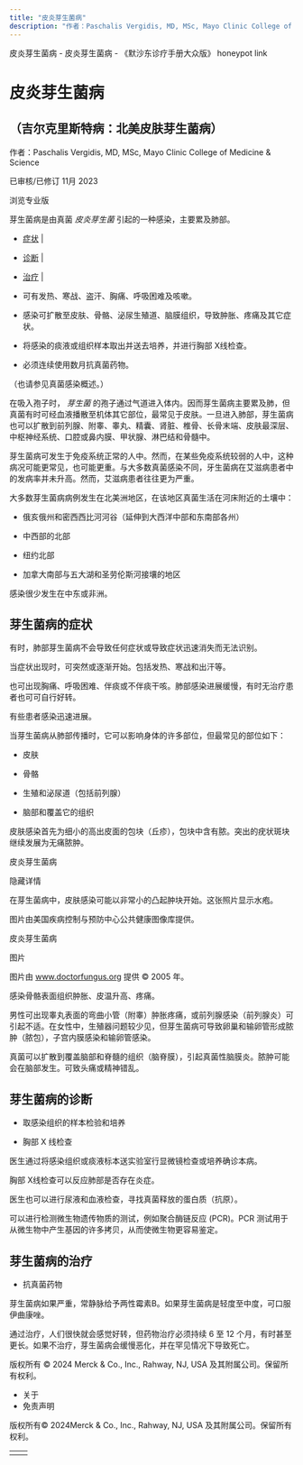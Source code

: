 ```yaml
---
title: "皮炎芽生菌病"
description: "作者：Paschalis Vergidis, MD, MSc, Mayo Clinic College of Medicine & Science"
---
```


﻿皮炎芽生菌病 \- 皮炎芽生菌病 \- 《默沙东诊疗手册大众版》 honeypot link

# 皮炎芽生菌病

## （吉尔克里斯特病：北美皮肤芽生菌病）

作者：Paschalis Vergidis, MD, MSc, Mayo Clinic College of Medicine & Science

已审核/已修订 11月 2023

浏览专业版

芽生菌病是由真菌 _皮炎芽生菌_ 引起的一种感染，主要累及肺部。

- [症状](#症状_v787725_zh) \|
- [诊断](#诊断_v787731_zh) \|
- [治疗](#治疗_v23644376_zh) \|

- 可有发热、寒战、盗汗、胸痛、呼吸困难及咳嗽。

- 感染可扩散至皮肤、骨骼、泌尿生殖道、脑膜组织，导致肿胀、疼痛及其它症状。

- 将感染的痰液或组织样本取出并送去培养，并进行胸部 X线检查。

- 必须连续使用数月抗真菌药物。


（也请参见真菌感染概述。）

在吸入孢子时， _芽生菌_ 的孢子通过气道进入体内。因而芽生菌病主要累及肺，但真菌有时可经血液播散至机体其它部位，最常见于皮肤。一旦进入肺部，芽生菌病也可以扩散到前列腺、附睾、睾丸、精囊、肾脏、椎骨、长骨末端、皮肤最深层、中枢神经系统、口腔或鼻内膜、甲状腺、淋巴结和骨髓中。

芽生菌病可发生于免疫系统正常的人中。然而，在某些免疫系统较弱的人中，这种病况可能更常见，也可能更重。与大多数真菌感染不同，牙生菌病在艾滋病患者中的发病率并未升高。然而，艾滋病患者往往更为严重。

大多数芽生菌病病例发生在北美洲地区，在该地区真菌生活在河床附近的土壤中：

- 俄亥俄州和密西西比河河谷（延伸到大西洋中部和东南部各州）

- 中西部的北部

- 纽约北部

- 加拿大南部与五大湖和圣劳伦斯河接壤的地区


感染很少发生在中东或非洲。

## 芽生菌病的症状

有时，肺部芽生菌病不会导致任何症状或导致症状迅速消失而无法识别。

当症状出现时，可突然或逐渐开始。包括发热、寒战和出汗等。

也可出现胸痛、呼吸困难、伴痰或不伴痰干咳。肺部感染进展缓慢，有时无治疗患者也可可自行好转。

有些患者感染迅速进展。

当芽生菌病从肺部传播时，它可以影响身体的许多部位，但最常见的部位如下：

- 皮肤

- 骨骼

- 生殖和泌尿道（包括前列腺）

- 脑部和覆盖它的组织


皮肤感染首先为细小的高出皮面的包块（丘疹），包块中含有脓。突出的疣状斑块继续发展为无痛脓肿。

皮炎芽生菌病



隐藏详情

在芽生菌病中，皮肤感染可能以非常小的凸起肿块开始。这张照片显示水疱。

图片由美国疾病控制与预防中心公共健康图像库提供。

皮炎芽生菌病



图片

图片由 www.doctorfungus.org 提供 © 2005 年。

感染骨骼表面组织肿胀、皮温升高、疼痛。

男性可出现睾丸表面的弯曲小管（附睾）肿胀疼痛，或前列腺感染（前列腺炎）可引起不适。在女性中，生殖器问题较少见，但芽生菌病可导致卵巢和输卵管形成脓肿（脓包），子宫内膜感染和输卵管感染。

真菌可以扩散到覆盖脑部和脊髓的组织（脑脊膜），引起真菌性脑膜炎。脓肿可能会在脑部发生。可致头痛或精神错乱。

## 芽生菌病的诊断

- 取感染组织的样本检验和培养

- 胸部 X 线检查


医生通过将感染组织或痰液标本送实验室行显微镜检查或培养确诊本病。

胸部 X线检查可以反应肺部是否存在炎症。

医生也可以进行尿液和血液检查，寻找真菌释放的蛋白质（抗原）。

可以进行检测微生物遗传物质的测试，例如聚合酶链反应 (PCR)。PCR 测试用于从微生物中产生基因的许多拷贝，从而使微生物更容易鉴定。

## 芽生菌病的治疗

- 抗真菌药物


芽生菌病如果严重，常静脉给予两性霉素B。如果芽生菌病是轻度至中度，可口服伊曲康唑。

通过治疗，人们很快就会感觉好转，但药物治疗必须持续 6 至 12 个月，有时甚至更长。如果不治疗，芽生菌病会缓慢恶化，并在罕见情况下导致死亡。



版权所有 © 2024
Merck & Co., Inc., Rahway, NJ, USA 及其附属公司。保留所有权利。

- 关于
- 免责声明

版权所有© 2024Merck & Co., Inc., Rahway, NJ, USA 及其附属公司。保留所有权利。

|     |     |
| --- | --- |
|  |  |